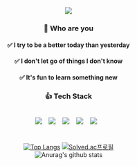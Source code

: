 <div align="center">
<img src="https://capsule-render.vercel.app/api?type=soft&color=020715&height=100&section=header&text=HwangDongYeop&fontSize=60&fontColor=FFF3D4" />
<h3>👀 Who are you</h3>
<h4> ✅ I try to be a better today than yesterday</h4>
<h4> ✅ I don't let go of things I don't know</h4>
<h4> ✅ It's fun to learn something new</h4>
<h3 align="center"><b>👍 Tech Stack</b></h3>
</br>
<img src="https://img.shields.io/badge/Python-3776AB?style=for-the-badge&logo=Python&logoColor=white">&nbsp &nbsp
<img src="https://img.shields.io/badge/C%23-239120?style=for-the-badge&logo=CSharp&logoColor=white">&nbsp &nbsp
<img src="https://img.shields.io/badge/c++-00599C?style=for-the-badge&logo=c%2B%2B&logoColor=white">&nbsp &nbsp
<img src="https://img.shields.io/badge/unity-black?style=for-the-badge&logo=unity&logoColor=white">&nbsp &nbsp
<img src="https://img.shields.io/badge/Unreal-black?style=for-the-badge&logo=unrealengine&logoColor=white">&nbsp &nbsp

#
[![Top Langs](https://github-readme-stats.vercel.app/api/top-langs/?username=Hdongyeop&layout=compact)](https://github.com/Hdongyeop)
[![Solved.ac프로필](http://mazassumnida.wtf/api/generate_badge?boj=redsea890)](https://solved.ac/redsea890)
</br>
![Anurag's github stats](https://github-readme-stats.vercel.app/api?username=Hdongyeop&show_icons=true&theme=dark)
